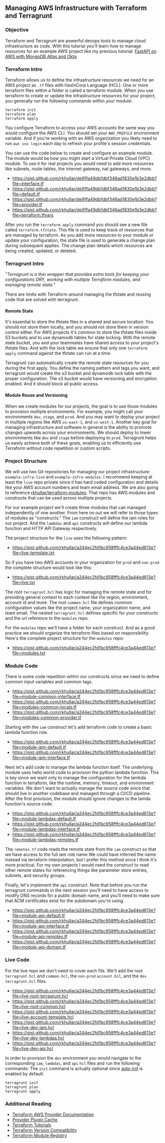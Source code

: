 ## Managing AWS Infrastructure with Terraform and Terragrunt

### Objective
Terraform and Terragrunt are powerful devops tools to manage cloud infrastructure as code. With this tutorial you'll learn
how to manage resources for an example AWS project like my previous tutorial:
[FastAPI on AWS with MongoDB Atlas and Okta][medium-fastpi]

### Terraform Intro
Terraform allows us to define the infrastructure resources we need for an AWS project as `.tf` files with HashiCorp Language (HCL).
One or more terraform files within a folder is called a terraform module. When you use terraform to create or update the
infrastructure resources for your project, you generally run the following commands within your module:
```shell
terraform init
terraform plan
terraform apply
```

You configure Terraform to access your AWS accounts the same way you would configure the AWS CLI. You should set your
`AWS_PROFILE` environment variable. And if you're working with an AWS organization you likely need to run `aws sso login`
each day to refresh your profile's session credentials.

You can use the code below to create and configure an example module. The module would be how you might start a Virtual
Private Cloud (VPC) module. To use it for real projects you would need to add more resources like subnets, route tables,
the internet gateway, nat gateways, and more.

- https://gist.github.com/rkhullar/de91fa49db1dbf346ad1830e1b3e2dbb?file=interface.tf
- https://gist.github.com/rkhullar/de91fa49db1dbf346ad1830e1b3e2dbb?file=default.tf
- https://gist.github.com/rkhullar/de91fa49db1dbf346ad1830e1b3e2dbb?file=provider.tf
- https://gist.github.com/rkhullar/de91fa49db1dbf346ad1830e1b3e2dbb?file=terraform.tfvars

After you run the `terraform apply` command you should see a new file called `terraform.tfstate`. This file is used to keep
track of resources that are managed by terraform. As you add more resources to your module or update your configuration,
the state file is used to generate a change plan during subsequent applies. The change plan details which resources are being
created, updated, or deleted.

### Terragrunt Intro
_"Terragrunt is a thin wrapper that provides extra tools for keeping your configurations DRY, working with multiple
Terraform modules, and managing remote state."_

There are limits with Terraform around managing the tfstate and reusing code that are solved with terragrunt.

#### Remote State
It's essential to store the tfstate files in a shared and secure location. You should not store them locally,
and you should not store them in version control either. For AWS projects it's common to store the tfstate files inside
S3 buckets and to use dynamodb tables for state locking. With the remote state bucket, you and your teammates have shared
access to your project's tfstate files. And with the lock table we ensure that only one `terraform apply` command against
the tfstate can run at a time.

Terragrunt can automatically create the remote state resources for you during the first apply. You define the naming pattern
and tags you want, and terragrunt would create the s3 bucket and dynamodb lock table with the proper configuration. The
s3 bucket would have versioning and encryption enabled. And it should block all public access.

#### Module Reuse and Versioning
When we create modules for our projects, the goal is to use those modules to provision multiple environments. For example,
you might call your environments `dev`, `stage`, and `prod`. And you may want to deploy your project in multiple regions
like AWS `us-east-1`, and `us-west-1`. Another key goal for managing infrastructure and software in general is the ability
to promote changes upwards across your environments. We should deploy to lower environments like `dev` and `stage` before 
deploying to `prod`. Terragrunt helps us easily achieve both of these goals, enabling us to efficiently use Terraform
without code repetition or custom scripts.

### Project Structure
We will use two Git repositories for managing our project infrastructure: `example-infra-live` and `example-infra-modules`.
I recommend keeping at least the `live` repo private since it has hard coded configuration and details like your AWS account
numbers and team email address. We are also going to reference [rkhullar/terraform-modules][common-modules]. That repo has
AWS modules and constructs that can be used across multiple projects.

For our example project we'll create three modules that can managed independently of one another. From here on out we will
refer to those types of modules as "constructs." The `iam` construct will define the iam roles for our project. And the
`lambdas` and `api` constructs will define our lambda function and HTTP API Gateway respectively.

The project structure for the `live` uses the following pattern:

- https://gist.github.com/rkhullar/a244ec2fd1bc958fffc4ce3a44ed613e?file=live-template.txt

So if you have two AWS accounts in your organization for `prod` and `non-prod` the complete structure would look like this:

- https://gist.github.com/rkhullar/a244ec2fd1bc958fffc4ce3a44ed613e?file=live.txt

The root `terragrunt.hcl` has logic for managing the remote state and for providing general context to each context like 
the region, environment, account id and more. The root `common.hcl` file defines common configuration values like the
project name, your organization name, and team email. The nested `terragrunt.hcl` defines specific for your constructs
and the url reference to the `modules` repo. 

For the `modules` repo we'll have a folder for each construct. And as a good practice we should organize the terraform
files based on responsibility. Here's the complete project structure for the `modules` repo:

- https://gist.github.com/rkhullar/a244ec2fd1bc958fffc4ce3a44ed613e?file=modules.txt

### Module Code
There is some code repetition within our constructs since we need to define common input variables and common tags.

- https://gist.github.com/rkhullar/a244ec2fd1bc958fffc4ce3a44ed613e?file=module-common-interface.tf
- https://gist.github.com/rkhullar/a244ec2fd1bc958fffc4ce3a44ed613e?file=modules-common-locals.tf
- https://gist.github.com/rkhullar/a244ec2fd1bc958fffc4ce3a44ed613e?file=modules-common-provider.tf

Starting with the `iam` construct let's add terraform code to create a basic lambda function role.

- https://gist.github.com/rkhullar/a244ec2fd1bc958fffc4ce3a44ed613e?file=module-iam-default.tf
- https://gist.github.com/rkhullar/a244ec2fd1bc958fffc4ce3a44ed613e?file=module-iam-interface.tf

Next let's add code to manage the lambda function itself. The underlying module uses hello world code to provision the
python lambda function. This is key since we want only to manage the configuration for the lambda function in terraform,
like the runtime, memory, timeout, and environment variables. We don't want to actually manage the source code since that
should live in another codebase and managed through a CI/CD pipeline. After the first provision, the module should ignore
changes to the lamda function's source code.

- https://gist.github.com/rkhullar/a244ec2fd1bc958fffc4ce3a44ed613e?file=module-lambdas-default.tf
- https://gist.github.com/rkhullar/a244ec2fd1bc958fffc4ce3a44ed613e?file=module-lambdas-interface.tf
- https://gist.github.com/rkhullar/a244ec2fd1bc958fffc4ce3a44ed613e?file=module-lambdas-remotes.tf

The `remotes.tf` code reads the remote state from the `iam` construct so that we have access to the full iam role name
We could have inferred the name instead via terraform interpolation, but I prefer this method since I think it's more
practical. For my own projects I would need the construct to read other remote states for referencing things like parameter
store entries, subnets, and security groups.

Finally, let's implement the `api` construct. Note that before you run the terragrunt commands in the next session you'll
need to have access to modify DNS records for a public domain name, and you'll need to make sure that ACM certificates 
exist for the subdomain you're using.

- https://gist.github.com/rkhullar/a244ec2fd1bc958fffc4ce3a44ed613e?file=module-api-default.tf
- https://gist.github.com/rkhullar/a244ec2fd1bc958fffc4ce3a44ed613e?file=module-api-interface.tf
- https://gist.github.com/rkhullar/a244ec2fd1bc958fffc4ce3a44ed613e?file=module-api-remotes.tf
- https://gist.github.com/rkhullar/a244ec2fd1bc958fffc4ce3a44ed613e?file=module-api-domain.tf

### Live Code
For the live repo we don't need to cover each file. We'll add the root `terragrunt.hcl` and `common.hcl`, the `non-prod`
`account.hcl`, and the `dev` `terragrunt.hcl` files.

- https://gist.github.com/rkhullar/a244ec2fd1bc958fffc4ce3a44ed613e?file=live-root-terragrunt.hcl
- https://gist.github.com/rkhullar/a244ec2fd1bc958fffc4ce3a44ed613e?file=live-root-common.hcl
- https://gist.github.com/rkhullar/a244ec2fd1bc958fffc4ce3a44ed613e?file=live-account-template.hcl
- https://gist.github.com/rkhullar/a244ec2fd1bc958fffc4ce3a44ed613e?file=live-dev-iam.hcl
- https://gist.github.com/rkhullar/a244ec2fd1bc958fffc4ce3a44ed613e?file=live-dev-lambdas.hcl
- https://gist.github.com/rkhullar/a244ec2fd1bc958fffc4ce3a44ed613e?file=live-dev-api.hcl

In order to provision the `dev` environment you would navigate to the corresponding `iam`, `lambdas`, and `api` `hcl` files
and run the following commands: The `init` command is actually optional since [auto-init][auto-init] is enabled by default.
```shell
terragrunt init
terragrunt plan
terragrunt apply
```

### Additional Reading
- [Terraform AWS Provider Documentation][aws-provider]
- [Provider Plugin Cache][provider-plugin-cache]
- [Terraform Tutorials][terraform-tutorials]
- [Terraform Version Compatibility][terraform-version-compat]
- [Terraform Module Registry][terraform-module-registry]

[terraform]: https://www.terraform.io
[terragrunt]: https://terragrunt.gruntwork.io
[hashicorp]: https://www.hashicorp.com
[aws-provider]: https://registry.terraform.io/providers/hashicorp/aws/latest/docs
[common-modules]: https://github.com/rkhullar/terraform-modules
[auto-init]: https://terragrunt.gruntwork.io/docs/features/auto-init
[provider-plugin-cache]: https://developer.hashicorp.com/terraform/cli/config/config-file#provider-plugin-cache
[terraform-tutorials]: https://developer.hashicorp.com/terraform/tutorials
[terraform-version-compat]: https://terragrunt.gruntwork.io/docs/getting-started/supported-terraform-versions
[medium-fastpi]: https://medium.com/@rajan-khullar/fastapi-on-aws-with-mongodb-atlas-and-okta-6e37c1d9069
[terraform-module-registry]: https://registry.terraform.io/browse/modules